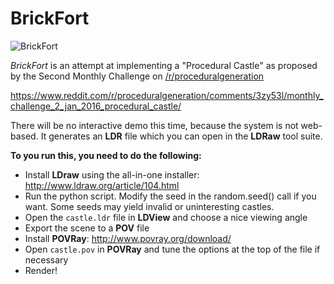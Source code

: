 # BrickFort

![BrickFort](http://i.imgur.com/5HKYdtv.png)

*BrickFort* is an attempt at implementing a "Procedural Castle" as proposed by the Second Monthly Challenge on [/r/proceduralgeneration](https://www.reddit.com/r/proceduralgeneration)

https://www.reddit.com/r/proceduralgeneration/comments/3zy53l/monthly_challenge_2_jan_2016_procedural_castle/

There will be no interactive demo this time, because the system is not web-based. It generates an **LDR** file which you can open in the **LDRaw** tool suite.

**To you run this, you need to do the following:**

* Install **LDraw** using the all-in-one installer: http://www.ldraw.org/article/104.html
* Run the python script. Modify the seed in the random.seed() call if you want. Some seeds may yield invalid or uninteresting castles.
* Open the `castle.ldr` file in **LDView** and choose a nice viewing angle
* Export the scene to a **POV** file
* Install **POVRay**: http://www.povray.org/download/
* Open `castle.pov` in **POVRay** and tune the options at the top of the file if necessary
* Render!
